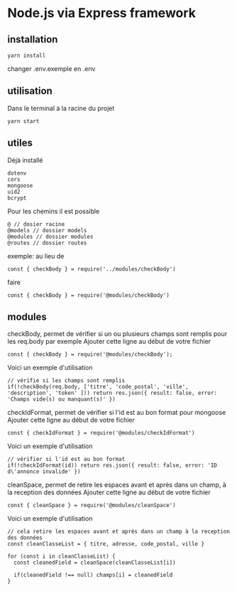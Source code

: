 # Node.js via Express framework

## installation
```
yarn install
```

changer .env.exemple en .env

## utilisation
Dans le terminal à la racine du projet
```
yarn start
```

## utiles
Déjà installé
```
dotenv
cors
mongoose
uid2
bcrypt
```

Pour les chemins il est possible
```
@ // dosier racine
@models // dossier models
@modules // dossier modules
@routes // dossier routes
```

exemple: au lieu de
```
const { checkBody } = require('../modules/checkBody')
```
faire
```
const { checkBody } = require('@modules/checkBody')
```

## modules
checkBody, permet de vérifier si un ou plusieurs champs sont remplis pour les req.body par exemple
Ajouter cette ligne au début de votre fichier
```
const { checkBody } = require('@modules/checkBody');
```
Voici un exemple d'utilisation
```
// vérifie si les champs sont remplis
if(!checkBody(req.body, ['titre', 'code_postal', 'ville', 'description', 'token' ])) return res.json({ result: false, error: 'Champs vide(s) ou manquant(s)' })
```

checkIdFormat, permet de vérifier si l'id est au bon format pour mongoose
Ajouter cette ligne au début de votre fichier
```
const { checkIdFormat } = require('@modules/checkIdFormat')
```
Voici un exemple d'utilisation
```
// vérifier si l'id est au bon format
if(!checkIdFormat(id)) return res.json({ result: false, error: 'ID d\'annonce invalide' })
```

cleanSpace, permet de retire les espaces avant et après dans un champ, à la reception des données
Ajouter cette ligne au début de votre fichier
```
const { cleanSpace } = require('@modules/cleanSpace')
```
Voici un exemple d'utilisation
```
// cela retire les espaces avant et après dans un champ à la reception des données
const cleanClasseList = { titre, adresse, code_postal, ville }

for (const i in cleanClasseList) {
  const cleanedField = cleanSpace(cleanClasseList[i])

  if(cleanedField !== null) champs[i] = cleanedField
}
```
